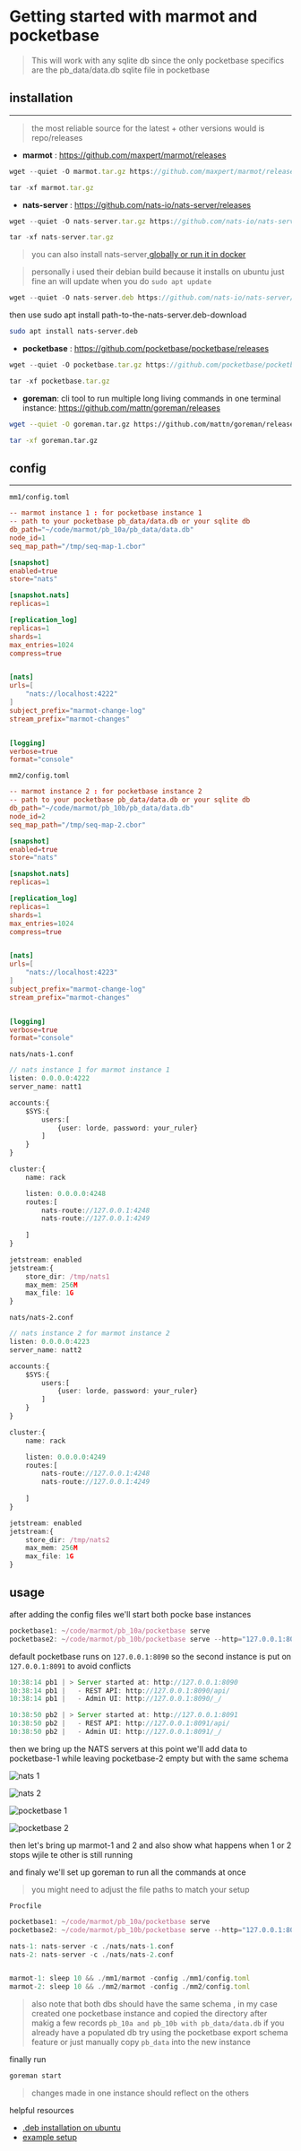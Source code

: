 # Getting started with marmot and pocketbase

> This will work with any sqlite db since the only pocketbase specifics are the pb_data/data.db
sqlite file in pocketbase


 ## installation
 -----------------
> the most reliable source for the latest + other versions  would is repo/releases

- **marmot** : https://github.com/maxpert/marmot/releases
```ts
wget --quiet -O marmot.tar.gz https://github.com/maxpert/marmot/releases/download/v0.7.4/marmot-v0.7.4-linux-amd64.tar.gz

tar -xf marmot.tar.gz
```

- **nats-server** : https://github.com/nats-io/nats-server/releases

```ts
wget --quiet -O nats-server.tar.gz https://github.com/nats-io/nats-server/releases/download/v2.9.10/nats-server-v2.9.10-linux-amd64.zip

tar -xf nats-server.tar.gz
```
> you can also install nats-server[ globally or run it in docker](https://docs.nats.io/running-a-nats-service/introduction/installation)


> personally i used their debian build because it installs on ubuntu just fine an will update when you do `sudo apt update`
```ts
wget --quiet -O nats-server.deb https://github.com/nats-io/nats-server/releases/download/v2.9.10/nats-server-v2.9.10-amd64.deb
```
then use sudo apt install path-to-the-nats-server.deb-download 
```sh
sudo apt install nats-server.deb
```



- **pocketbase** : https://github.com/pocketbase/pocketbase/releases
```ts
wget --quiet -O pocketbase.tar.gz https://github.com/pocketbase/pocketbase/releases/download/v0.10.3/pocketbase_0.10.3_linux_amd64.zip

tar -xf pocketbase.tar.gz
```



- **goreman**: cli tool to run multiple long living commands in one terminal instance: https://github.com/mattn/goreman/releases

```sh
wget --quiet -O goreman.tar.gz https://github.com/mattn/goreman/releases/download/v0.3.13/goreman_v0.3.13_linux_arm64.tar.gz

tar -xf goreman.tar.gz
```




## config
-----------


`mm1/config.toml`
```toml
-- marmot instance 1 : for pocketbase instance 1
-- path to your pocketbase pb_data/data.db or your sqlite db
db_path="~/code/marmot/pb_10a/pb_data/data.db"
node_id=1
seq_map_path="/tmp/seq-map-1.cbor"

[snapshot]
enabled=true
store="nats"

[snapshot.nats]
replicas=1

[replication_log]
replicas=1
shards=1
max_entries=1024
compress=true


[nats]
urls=[
    "nats://localhost:4222"
]
subject_prefix="marmot-change-log"
stream_prefix="marmot-changes"


[logging]
verbose=true
format="console"


```

`mm2/config.toml`
```toml
-- marmot instance 2 : for pocketbase instance 2
-- path to your pocketbase pb_data/data.db or your sqlite db 
db_path="~/code/marmot/pb_10b/pb_data/data.db"
node_id=2
seq_map_path="/tmp/seq-map-2.cbor"

[snapshot]
enabled=true
store="nats"

[snapshot.nats]
replicas=1

[replication_log]
replicas=1
shards=1
max_entries=1024
compress=true


[nats]
urls=[
    "nats://localhost:4223"
]
subject_prefix="marmot-change-log"
stream_prefix="marmot-changes"


[logging]
verbose=true
format="console"

```

`nats/nats-1.conf`
```ts
// nats instance 1 for marmot instance 1
listen: 0.0.0.0:4222
server_name: natt1

accounts:{
    $SYS:{
        users:[
            {user: lorde, password: your_ruler}
        ]
    }
}

cluster:{
    name: rack

    listen: 0.0.0.0:4248
    routes:[
        nats-route://127.0.0.1:4248
        nats-route://127.0.0.1:4249
          
    ]
}

jetstream: enabled
jetstream:{
    store_dir: /tmp/nats1
    max_mem: 256M
    max_file: 1G
}

```

`nats/nats-2.conf`
```ts
// nats instance 2 for marmot instance 2
listen: 0.0.0.0:4223
server_name: natt2

accounts:{
    $SYS:{
        users:[
            {user: lorde, password: your_ruler}
        ]
    }
}

cluster:{
    name: rack

    listen: 0.0.0.0:4249
    routes:[
        nats-route://127.0.0.1:4248
        nats-route://127.0.0.1:4249
          
    ]
}

jetstream: enabled
jetstream:{
    store_dir: /tmp/nats2
    max_mem: 256M
    max_file: 1G
}

```


## usage

after adding the config files we'll start both pocke base instances

```ts
pocketbase1: ~/code/marmot/pb_10a/pocketbase serve
pocketbase2: ~/code/marmot/pb_10b/pocketbase serve --http="127.0.0.1:8091"
```
default pocketbase runs on `127.0.0.1:8090` so the second instance is put on `127.0.0.1:8091` to avoid conflicts 
```ts
10:38:14 pb1 | > Server started at: http://127.0.0.1:8090
10:38:14 pb1 |   - REST API: http://127.0.0.1:8090/api/
10:38:14 pb1 |   - Admin UI: http://127.0.0.1:8090/_/
```
```ts
10:38:50 pb2 | > Server started at: http://127.0.0.1:8091
10:38:50 pb2 |   - REST API: http://127.0.0.1:8091/api/
10:38:50 pb2 |   - Admin UI: http://127.0.0.1:8091/_/
```

then we bring up the NATS servers
at this point we'll add data to pocketbase-1 while leaving pocketbase-2 empty but with the same schema 

![nats 1](/imgs/nats-1.png)

![nats 2](/imgs/nats-2.png)


![pocketbase 1](/imgs/pb2-w-data.png)

![pocketbase 2](/imgs/pb1-w-no-data.png)


then let's bring up marmot-1 and 2 and also show what happens when 1 or 2  stops  wjile te other is still running



and finaly we'll set up goreman to run all the commands at once
> you might need to adjust the file paths to match your setup

`Procfile`
```ts
pocketbase1: ~/code/marmot/pb_10a/pocketbase serve
pocketbase2: ~/code/marmot/pb_10b/pocketbase serve --http="127.0.0.1:8091"

nats-1: nats-server -c ./nats/nats-1.conf
nats-2: nats-server -c ./nats/nats-2.conf 


marmot-1: sleep 10 && ./mm1/marmot -config ./mm1/config.toml 
marmot-2: sleep 10 && ./mm2/marmot -config ./mm2/config.toml

```


> also note that both dbs should have the same schema , 
in my case  created one pocketbase instance and copied the directory after makig a few records `pb_10a and pb_10b with pb_data/data.db`
if you already have a populated db try using the pocketbase export schema feature or just manually copy `pb_data` 
into the new instance

finally run 
```sh 
goreman start
```

> changes made in one instance should reflect on the others

helpful resources
- [.deb installation on ubuntu](https://www.javatpoint.com/how-to-install-deb-file-in-ubuntu)
- [example setup](https://github.com/tigawanna/all-emps-emps-web.git)

